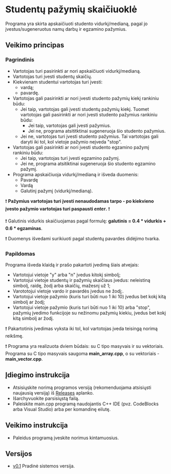 # Studentų pažymių skaičiuoklė #
Programa yra skirta apskaičiuoti studento vidurkį/medianą, pagal jo įvestus/sugeneruotus namų darbų ir egzamino pažymius.

## Veikimo principas ##

### Pagrindinis ###

* Vartotojas turi pasirinkti ar nori apskaičiuoti vidurkį/medianą.
*  Vartotojas turi įvesti studentų skaičių.
* Kiekvienam studentui vartotojas turi įvesti:
  * vardą;
  * pavardę.
* Vartotojas gali pasirinkti ar nori įvesti studento pažymių kiekį rankiniu būdu:
  *  Jei taip, vartotojas gali įvesti studentų pažymių kiekį. Tuomet vartotojas gali pasirinkti ar nori įvesti studento pažymius rankiniu būdu:
      * Jei taip, vartotojas gali įvesti pažymius.
      * Jei ne, programa atsititktinai sugeneruoja šio studento pažymius.
  * Jei ne, vartotojas turi įvesti studento pažymius. Tai vartotojas gali daryti iki tol, kol vietoje pažymio neįveda "stop".
* Vartotojas gali pasirinkti ar nori įvesti studento egzamino pažymį rankiniu būdu:
  * Jei taip, vartotojas turi įvesti egzamino pažymį.
  * Jei ne, programa atsitiktinai sugeneruoja šio studento egzamino pažymį.
* Programa apskaičiuoja vidurkį/medianą ir išveda duomenis:
  * Pavardę
  * Vardą
  * Galutinį pažymį (vidurkį/medianą).

:heavy_exclamation_mark: **Pažymius vartotojas turi įvesti nenaudodamas tarpo - po kiekvieno įvesto pažymio vartotojas turi paspausti *enter*.** :heavy_exclamation_mark:

:heavy_exclamation_mark: Galutinis vidurkis skaičiuojamas pagal formulę: **galutinis = 0.4 * vidurkis + 0.6 * egzaminas**.

:heavy_exclamation_mark: Duomenys išvedami surikiuoti pagal studentų pavardes didėjimo tvarka.

### Papildomas ###

Programa išveda klaidą ir prašo pakartoti įvedimą šiais atvejais:

* Vartotojui vietoje "y" arba "n" įvedus kitokį simbolį;
* Vartotojui vietoje studentų ir pažymių skaičiaus įvedus: neleistiną simbolį, raidę, žodį arba skaičių, mažesnį už 1;
* Varototojui vietoje vardo ir pavardės įvedus ne žodį;.
* Vartotojui vietoje pažymio (kuris turi būti nuo 1 iki 10) įvedus bet kokį kitą simbolį ar žodį;
* Vartotojui vietoje pažymio (kuris turi būti nuo 1 iki 10) arba "stop", pažymių įvedimo funkcijoje su nežinomu pažymių kiekiu, įvedus bet kokį kitą simbolį ar žodį.
  
:heavy_exclamation_mark: Pakartotinis įvedimas vyksta iki tol, kol vartotojas įveda teisingą norimą reikšmę.

:heavy_exclamation_mark: Programa yra realizuota dviem būdais: su C tipo masyvais ir su vektoriais. Programa su C tipo masyvais saugoma **main_array.cpp**, o su vektoriais - **main_vector.cpp**.


## Įdiegimo instrukcija ##
* Atsisiųskite norimą programos versiją (rekomenduojama atsisiųsti naujausią versiją) iš [Releases](https://github.com/aistestonciute/2_uzd/releases) aplanko.
* Išarchyvuokite parsisiųstą failą.
* Paleiskite main.cpp programą naudojantis C++ IDE (pvz. CodeBlocks arba Visual Studio) arba per komandinę eilutę.

## Veikimo instrukcija ##
* Paleidus programą įveskite norimus kintamuosius. 


## Versijos ##

* [v0.1](https://github.com/aistestonciute/2_uzd/releases/tag/0.1) Pradinė sistemos versija.
